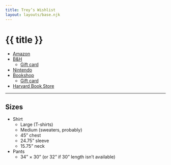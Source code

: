 ```yaml
---
title: Trey’s Wishlist
layout: layouts/base.njk
---
```


# {{ title }}

- [Amazon](http://a.co/5le1mRp)
- [B&H](https://www.bhphotovideo.com/find/wishlist.jsp#/863AEFE068/)
    - [Gift card](https://www.bhphotovideo.com/find/eGiftCard.jsp)
- [Nintendo](https://www.nintendo.com/giftcards/)
- [Bookshop](https://bookshop.org/wishlists/b08a78238ff76845722fbf65beee92b03837a2f3)
    - [Gift card](https://bookshop.org/gift_cards)
- [Harvard Book Store](https://www.harvard.com/gift_cards_goods/gift_cards/)
<!--
- [Adorama](https://www.adorama.com/nspc/sharewishlist?wishlistid=58ac7fff-95e9-4fb4-ab3f-483dde968505)
-->

---

## Sizes

- Shirt
    - Large (T-shirts)
    - Medium (sweaters, probably)
    - 45” chest
    - 24.75” sleeve
    - 15.75” neck
- Pants
    - 34” × 30” (or 32” if 30” length isn’t available)
